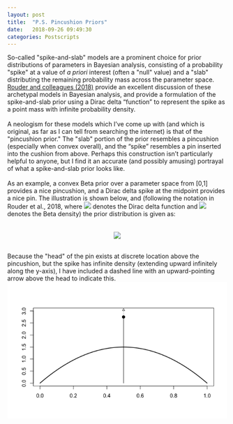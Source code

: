 ```yaml
---
layout: post
title:  "P.S. Pincushion Priors"
date:   2018-09-26 09:49:30
categories: Postscripts
---
```


So-called "spike-and-slab" models are a prominent choice for prior distributions of parameters in Bayesian analysis, 
consisting of a probability "spike" at a value of <i>a priori</i> interest (often a "null" value) and a "slab" distributing 
the remaining probability mass across the parameter space. 
[Rouder and colleagues (2018)](https://link.springer.com/article/10.3758/s13423-017-1420-7) provide an excellent 
discussion of these archetypal models in Bayesian analysis, and provide a formulation of the spike-and-slab prior using 
a Dirac delta “function” to represent the spike as a point mass with infinite probability density.
<br><br>
A neologism for these models which I’ve come up with (and which is original, as far as I can tell from searching 
the internet) is that of the "pincushion prior." The "slab" portion of the prior resembles a pincushion (especially 
when convex overall), and the “spike” resembles a pin inserted into the cushion from above. Perhaps this construction 
isn’t particularly helpful to anyone, but I find it an accurate (and possibly amusing) portrayal of what a spike-and-slab 
prior looks like.
<br><br>
As an example, a convex Beta prior over a parameter space from [0,1] provides a nice pincushion, and a Dirac delta spike at the midpoint provides a nice pin. The illustration is shown below, and (following the notation in Rouder et al., 2018, where
<img src="http://mathurl.com/y78ujqls.png"> denotes the Dirac delta function and <img src="http://mathurl.com/y8mutu3h.png"> denotes the Beta density) the prior distribution is given as:
<br><br>
<p align="center"><img src="http://mathurl.com/yddgdsuq.png" align="center"></p>
<br>
Because the "head" of the pin exists at discrete location above the pincushion, but the spike has infinite density (extending 
upward infinitely along the y-axis), I have included a dashed line with an upward-pointing arrow above the head to indicate
this.
<br>
<img src="/images/pincushion.png" align="center">
